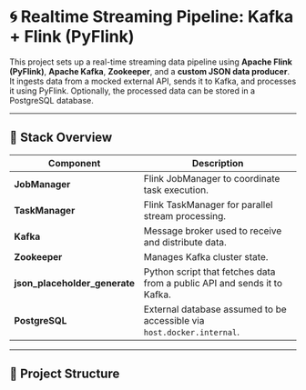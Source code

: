 # 🌀 Realtime Streaming Pipeline: Kafka + Flink (PyFlink)

This project sets up a real-time streaming data pipeline using **Apache Flink (PyFlink)**, **Apache Kafka**, **Zookeeper**, and a **custom JSON data producer**. It ingests data from a mocked external API, sends it to Kafka, and processes it using PyFlink. Optionally, the processed data can be stored in a PostgreSQL database.

---

## 🧱 Stack Overview

| Component                  | Description                                                                 |
|---------------------------|-----------------------------------------------------------------------------|
| **JobManager**            | Flink JobManager to coordinate task execution.                              |
| **TaskManager**           | Flink TaskManager for parallel stream processing.                           |
| **Kafka**                 | Message broker used to receive and distribute data.                         |
| **Zookeeper**             | Manages Kafka cluster state.                                                |
| **json_placeholder_generate** | Python script that fetches data from a public API and sends it to Kafka.     |
| **PostgreSQL**            | External database assumed to be accessible via `host.docker.internal`.      |

---

## 📁 Project Structure

